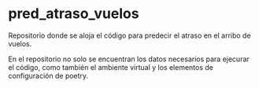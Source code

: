 # pred_atraso_vuelos
Repositorio donde se aloja el código para predecir el atraso en el arribo de vuelos.

En el repositorio no solo se encuentran los datos necesarios para ejecurar el código, como también el ambiente virtual y los elementos de configuración de poetry.
